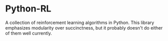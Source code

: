 # Python-RL
A collection of reinforcement learning algorithms in Python. This library emphasizes modularity over succinctness, but it probably doesn't do either of them well currently.

